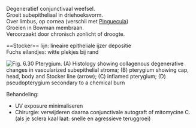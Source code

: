 Degeneratief conjunctivaal weefsel.  
Groeit subepitheliaal in driehoeksvorm.  
Over limbus, op cornea (verschil met [Pinguecula](Pinguecula.md))  
Groeien in Bowman membraan.  
Veroorzaakt door chronisch zonlicht of droogte.
 
==Stocker== lijn: lineaire epitheliale ijzer depositie  
Fuchs eilandjes: witte plekjes bij rand

![Fig. 6.30 Pterygium. (A) Histology showing collagenous degenerative changes in vascularized subepithelial stroma; (B) pterygium showing cap, head, body and Stocker line (arrow); (C) inflamed pterygium; (D) pseudopterygium secondary to a chemical burn ](Exported%20image%2020240525075025-0.png)  

Behandeling:
- UV exposure minimaliseren
- Chirurgie: verwijderen daarna conjunctivale autograft of mitomycine C. (als je sclera kaal laat: snelle en agressieve teruggroei)
